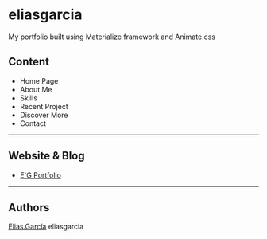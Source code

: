 
# eliasgarcia
My portfolio built using Materialize framework and Animate.css


## Content
- Home Page
- About Me
- Skills
- Recent Project
- Discover More
- Contact
___

## Website & Blog
- [E'G Portfolio](https://github.com/jibsamGarcia/)

___

## Authors
[Elias.García](https://github.com/jibsamGarcia)
eliasgarcia
